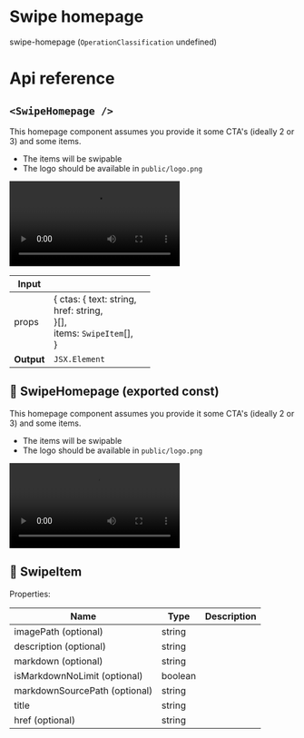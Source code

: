 # Swipe homepage

swipe-homepage (`OperationClassification` undefined)



# Api reference

## `<SwipeHomepage />`

This homepage component assumes you provide it some CTA's (ideally 2 or 3) and some items.

- The items will be swipable
- The logo should be available in `public/logo.png`

![Example](../assets/SwipeHomepage.mov)


| Input      |    |    |
| ---------- | -- | -- |
| props | { ctas: { text: string, <br />href: string, <br /> }[], <br />items: `SwipeItem`[], <br /> } |  |
| **Output** | `JSX.Element`   |    |



## 📄 SwipeHomepage (exported const)

This homepage component assumes you provide it some CTA's (ideally 2 or 3) and some items.

- The items will be swipable
- The logo should be available in `public/logo.png`

![Example](../assets/SwipeHomepage.mov)


## 🔹 SwipeItem

Properties: 

 | Name | Type | Description |
|---|---|---|
| imagePath (optional) | string |  |
| description (optional) | string |  |
| markdown (optional) | string |  |
| isMarkdownNoLimit (optional) | boolean |  |
| markdownSourcePath (optional) | string |  |
| title  | string |  |
| href (optional) | string |  |


